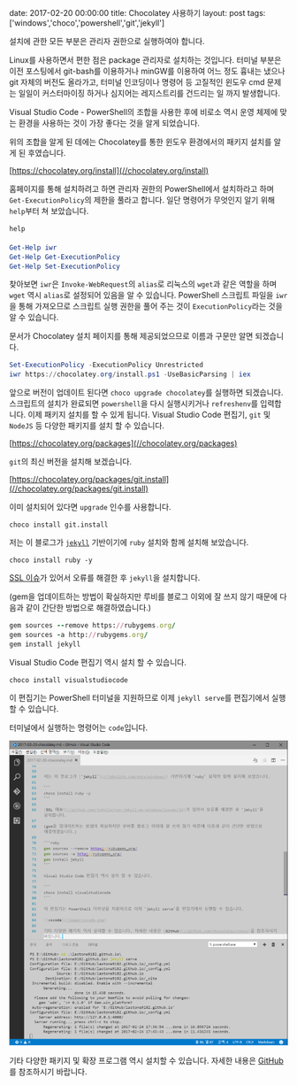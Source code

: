 date: 2017-02-20 00:00:00
title: Chocolatey 사용하기
layout: post
tags: ['windows','choco','powershell','git','jekyll']

<div class='warn'>
설치에 관한 모든 부분은 관리자 권한으로 실행하여야 합니다.
</div>

Linux를 사용하면서 편한 점은 package 관리자로 설치하는 것입니다.
터미널 부분은 이전 포스팅에서 git-bash를 이용하거나 minGW를 이용하여 어느 정도 흉내는 냈으나
git 자체의 버전도 올라가고, 터미널 인코딩이나 명령어 등 고질적인 윈도우 cmd 문제는 일일이 커스터마이징 하거나
심지어는 레지스트리를 건드리는 일 까지 발생합니다.

Visual Studio Code - PowerShell의 조합을 사용한 후에 비로소 역시 운영 체제에 맞는 환경을 사용하는 것이 가장 좋다는 것을 알게 되었습니다.

위의 조합을 알게 된 데에는 Chocolatey를 통한 윈도우 환경에서의 패키지 설치를 알게 된 후였습니다.

[https://chocolatey.org/install](//chocolatey.org/install)

홈페이지를 통해 설치하려고 하면 관리자 권한의 PowerShell에서 설치하라고 하며 `Get-ExecutionPolicy`의 제한을 풀라고 합니다. 일단 명령어가 무엇인지 알기 위해 `help`부터 쳐 보았습니다.

```powershell
help

Get-Help iwr
Get-Help Get-ExecutionPolicy
Get-Help Set-ExecutionPolicy
```

찾아보면 `iwr`은 `Invoke-WebRequest`의 `alias`로 리눅스의 `wget`과 같은 역할을 하며 `wget` 역시 `alias`로 설정되어 있음을 알 수 있습니다.
PowerShell 스크립트 파일을 `iwr`을 통해 가져오므로 스크립트 실행 권한을 풀어 주는 것이 `ExecutionPolicy`라는 것을 알 수 있습니다.

문서가 Chocolatey 설치 페이지를 통해 제공되었으므로
이름과 구문만 알면 되겠습니다.

```powershell
Set-ExecutionPolicy -ExecutionPolicy Unrestricted
iwr https://chocolatey.org/install.ps1 -UseBasicParsing | iex
```

앞으로 버전이 업데이트 된다면 `choco upgrade chocolatey`를 실행하면 되겠습니다.
스크립트의 설치가 완료되면 `powershell`을 다시 실행시키거나 `refreshenv`를 입력합니다.
이제 패키지 설치를 할 수 있게 됩니다.
Visual Studio Code 편집기, `git` 및 `NodeJS` 등 다양한 패키지를 설치 할 수 있습니다.

[https://chocolatey.org/packages](//chocolatey.org/packages)

`git`의 최신 버전을 설치해 보겠습니다.

[https://chocolatey.org/packages/git.install](//chocolatey.org/packages/git.install)

이미 설치되어 있다면 `upgrade` 인수를 사용합니다.

```
choco install git.install
```

저는 이 블로그가 [`jekyll`](//jekyllrb.com/docs/windows/) 기반이기에 `ruby` 설치와 함께 설치해 보았습니다.

```
choco install ruby -y
```

[SSL 이슈](//github.com/juthilo/run-jekyll-on-windows/issues/34)가 있어서 오류를 해결한 후 `jekyll`을 설치합니다.

(gem을 업데이트하는 방법이 확실하지만 루비를 블로그 이외에 잘 쓰지 않기 때문에 다음과 같이 간단한 방법으로 해결하였습니다.)

```ruby
gem sources --remove https://rubygems.org/
gem sources -a http://rubygems.org/
gem install jekyll
```

Visual Studio Code 편집기 역시 설치 할 수 있습니다.

```
choco install visualstudiocode
```

이 편집기는 PowerShell 터미널을 지원하므로 이제 `jekyll serve`를 편집기에서 실행할 수 있습니다.

터미널에서 실행하는 명령어는 `code`입니다.

![vscode](../images/chocolatey/vscode.png)

기타 다양한 패키지 및 확장 프로그램 역시 설치할 수 있습니다. 자세한 내용은 [GitHub](//github.com/chocolatey/choco)를 참조하시기 바랍니다.
